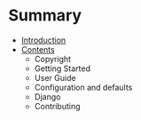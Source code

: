 # Summary

* [Introduction](README.md)
* [Contents](contents.md)
   * Copyright
   * Getting Started
   * User Guide
   * Configuration and defaults
   * Django
   * Contributing

